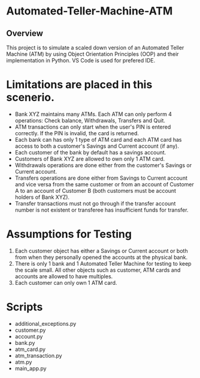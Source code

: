 # Automated-Teller-Machine-ATM

## Overview
This project is to simulate a scaled down version of an Automated Teller Machine (ATM) by using Object Orientation Principles (OOP) and their implementation in Python. VS Code is used for prefered IDE. 


# Limitations are placed in this scenerio. 

* Bank XYZ maintains many ATMs. Each ATM can only perform 4 operations: Check balance, Withdrawals, Transfers and Quit.
* ATM transactions can only start when the user's PIN is entered correctly. If the PIN is invalid, the card is returned.
* Each bank can has only 1 type of ATM card and each ATM card has access to both a customer's Savings and Current account (if any).
* Each customer of the bank by default has a savings account.
* Customers of Bank XYZ are allowed to own only 1 ATM card.
* Withdrawals operations are done either from the customer's Savings or Current account.
* Transfers operations are done either from Savings to Current account and vice versa from the same customer or from an account of Customer A to an account of Customer B (both customers must be account holders of Bank XYZ).
* Transfer transactions must not go through if the transfer account number is not existent or transferee has insufficient funds for transfer.


# Assumptions for Testing

1. Each customer object has either a Savings or Current account or both from when they personally opened the accounts at the physical bank.
2. There is only 1 bank and 1 Automated Teller Machine for testing to keep the scale small. All other objects such as customer, ATM cards and accounts are allowed to have multiples.
3. Each customer can only own 1 ATM card. 


# Scripts
*  additional_exceptions.py
*  customer.py
*  account.py
*  bank.py
*  atm_card.py
*  atm_transaction.py
*  atm.py
*  main_app.py
